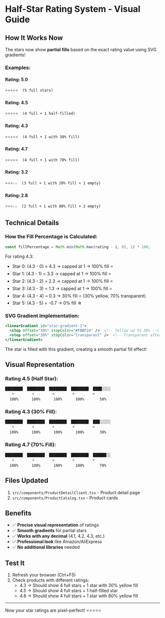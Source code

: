 # Half-Star Rating System - Visual Guide

## How It Works Now

The stars now show **partial fills** based on the exact rating value using SVG gradients!

### Examples:

#### Rating: 5.0

```
⭐⭐⭐⭐⭐  (5 full stars)
```

#### Rating: 4.5

```
⭐⭐⭐⭐⭐  (4 full + 1 half-filled)
```

#### Rating: 4.3

```
⭐⭐⭐⭐⭐  (4 full + 1 with 30% fill)
```

#### Rating: 4.7

```
⭐⭐⭐⭐⭐  (4 full + 1 with 70% fill)
```

#### Rating: 3.2

```
⭐⭐⭐☆☆  (3 full + 1 with 20% fill + 1 empty)
```

#### Rating: 2.8

```
⭐⭐⭐☆☆  (2 full + 1 with 80% fill + 2 empty)
```

## Technical Details

### How the Fill Percentage is Calculated:

```javascript
const fillPercentage = Math.min(Math.max(rating - i, 0), 1) * 100;
```

For rating 4.3:

- Star 0: (4.3 - 0) = 4.3 → capped at 1 → 100% fill ⭐
- Star 1: (4.3 - 1) = 3.3 → capped at 1 → 100% fill ⭐
- Star 2: (4.3 - 2) = 2.3 → capped at 1 → 100% fill ⭐
- Star 3: (4.3 - 3) = 1.3 → capped at 1 → 100% fill ⭐
- Star 4: (4.3 - 4) = 0.3 → 30% fill ⭐ (30% yellow, 70% transparent)
- Star 5: (4.3 - 5) = -0.7 → 0% fill ☆

### SVG Gradient Implementation:

```xml
<linearGradient id="star-gradient-1">
  <stop offset="30%" stopColor="#FBBF24" />  <!-- Yellow up to 30% -->
  <stop offset="30%" stopColor="transparent" />  <!-- Transparent after 30% -->
</linearGradient>
```

The star is filled with this gradient, creating a smooth partial fill effect!

## Visual Representation

### Rating 4.5 (Half Star):

```
████████  ████████  ████████  ████████  ████░░░░
   ⭐        ⭐        ⭐        ⭐        ⭐
  100%      100%      100%      100%       50%
```

### Rating 4.3 (30% Fill):

```
████████  ████████  ████████  ████████  ███░░░░░
   ⭐        ⭐        ⭐        ⭐        ⭐
  100%      100%      100%      100%       30%
```

### Rating 4.7 (70% Fill):

```
████████  ████████  ████████  ████████  ██████░░
   ⭐        ⭐        ⭐        ⭐        ⭐
  100%      100%      100%      100%       70%
```

## Files Updated

1. `src/components/ProductDetailClient.tsx` - Product detail page
2. `src/components/ProductCatalog.tsx` - Product cards

## Benefits

- ✅ **Precise visual representation** of ratings
- ✅ **Smooth gradients** for partial stars
- ✅ **Works with any decimal** (4.1, 4.2, 4.3, etc.)
- ✅ **Professional look** like Amazon/AliExpress
- ✅ **No additional libraries** needed

## Test It

1. Refresh your browser (Ctrl+F5)
2. Check products with different ratings:
   - 4.3 → Should show 4 full stars + 1 star with 30% yellow fill
   - 4.5 → Should show 4 full stars + 1 half-filled star
   - 4.8 → Should show 4 full stars + 1 star with 80% yellow fill

---

Now your star ratings are pixel-perfect! ⭐⭐⭐⭐⭐
